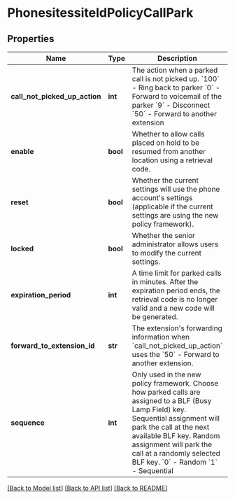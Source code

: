 # PhonesitessiteIdPolicyCallPark

## Properties
Name | Type | Description | Notes
------------ | ------------- | ------------- | -------------
**call_not_picked_up_action** | **int** | The action when a parked call is not picked up.   &#x60;100&#x60; - Ring back to parker  &#x60;0&#x60; - Forward to voicemail of the parker  &#x60;9&#x60; - Disconnect   &#x60;50&#x60; - Forward to another extension | [optional] 
**enable** | **bool** | Whether to allow calls placed on hold to be resumed from another location using a retrieval code. | [optional] 
**reset** | **bool** | Whether the current settings will use the phone account&#x27;s settings (applicable if the current settings are using the new policy framework). | [optional] 
**locked** | **bool** | Whether the senior administrator allows users to modify the current settings. | [optional] 
**expiration_period** | **int** | A time limit for parked calls in minutes. After the expiration period ends, the retrieval code is no longer valid and a new code will be generated. | [optional] 
**forward_to_extension_id** | **str** | The extension&#x27;s forwarding information when &#x60;call_not_picked_up_action&#x60; uses the &#x60;50&#x60; - Forward to another extension. | [optional] 
**sequence** | **int** | Only used in the new policy framework. Choose how parked calls are assigned to a BLF (Busy Lamp Field) key. Sequential assignment will park the call at the next available BLF key. Random assignment will park the call at a randomly selected BLF key.  &#x60;0&#x60; - Random  &#x60;1&#x60; - Sequential | [optional] 

[[Back to Model list]](../README.md#documentation-for-models) [[Back to API list]](../README.md#documentation-for-api-endpoints) [[Back to README]](../README.md)

